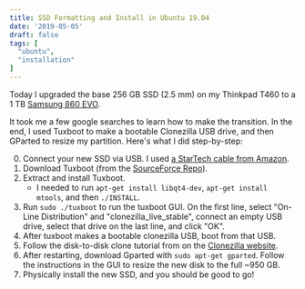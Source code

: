 ```yaml
---
title: SSD Formatting and Install in Ubuntu 19.04
date: '2019-05-05'
draft: false
tags: [
  "ubuntu",
  "installation"
]
---
```


Today I upgraded the base 256 GB SSD (2.5 mm) on my Thinkpad T460 to a 1 TB [Samsung 860 EVO](https://www.amazon.com/gp/product/B078DPCY3T/ref=ppx_yo_dt_b_asin_title_o00_s00?ie=UTF8&psc=1).

It took me a few google searches to learn how to make the transition. In the end, I used Tuxboot to make a bootable Clonezilla USB drive, and then GParted to resize my partition. Here's what I did step-by-step:

0. Connect your new SSD via USB. I used [a StarTech cable from Amazon](https://www.amazon.com/gp/product/B00HJZJI84/ref=ppx_yo_dt_b_asin_title_o00_s00?ie=UTF8&psc=1). 
1. Download Tuxboot (from the [SourceForce Repo](https://sourceforge.net/projects/tuxboot/files/)).
2. Extract and install Tuxboot.
    * I needed to run `apt-get install libqt4-dev`, `apt-get install mtools`, and then `./INSTALL`.
3. Run `sudo ./tuxboot` to run the tuxboot GUI. On the first line, select "On-Line Distribution" and "clonezilla_live_stable", connect an empty USB drive, select that drive on the last line, and click "OK".
4. After tuxboot makes a bootable clonezilla USB, boot from that USB.
5. Follow the disk-to-disk clone tutorial from on the [Clonezilla website](https://clonezilla.org/show-live-doc-content.php?topic=clonezilla-live/doc/03_Disk_to_disk_clone).
6. After restarting, download Gparted with `sudo apt-get gparted`. Follow the instructions in the GUI to resize the new disk to the full ~950 GB. 
7. Physically install the new SSD, and you should be good to go!